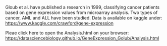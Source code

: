 Gloub et al. have published a research in 1999, classifying cancer patients based on gene expression values from microarray analysis. Two types of cancer, AML and ALL have been studied. Data is available on kaggle under: https://www.kaggle.com/crawford/gene-expression

Pleae click here to open the Analysis.html on your browser:
https://datasciencebiology.github.io/GeneExpression_Golub/Analysis.html
